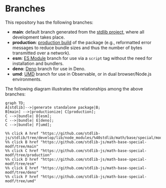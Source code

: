 <!--

@license Apache-2.0

Copyright (c) 2022 The Stdlib Authors.

Licensed under the Apache License, Version 2.0 (the "License");
you may not use this file except in compliance with the License.
You may obtain a copy of the License at

    http://www.apache.org/licenses/LICENSE-2.0

Unless required by applicable law or agreed to in writing, software
distributed under the License is distributed on an "AS IS" BASIS,
WITHOUT WARRANTIES OR CONDITIONS OF ANY KIND, either express or implied.
See the License for the specific language governing permissions and
limitations under the License.

-->

# Branches

This repository has the following branches:

-   **main**: default branch generated from the [stdlib project][stdlib-url], where all development takes place.
-   **production**: [production build][production-url] of the package (e.g., reformatted error messages to reduce bundle sizes and thus the number of bytes transmitted over a network).
-   **esm**: [ES Module][esm-url] branch for use via a `script` tag without the need for installation and bundlers.
-   **deno**: [Deno][deno-url] branch for use in Deno.
-   **umd**: [UMD][umd-url] branch for use in Observable, or in dual browser/Node.js environments.

The following diagram illustrates the relationships among the above branches:

```mermaid
graph TD;
A[stdlib]-->|generate standalone package|B;
B[main] -->|productionize| C[production];
C -->|bundle| D[esm];
C -->|bundle| E[deno];
C -->|bundle| F[umd];

%% click A href "https://github.com/stdlib-js/stdlib/tree/develop/lib/node_modules/%40stdlib/math/base/special/modf"
%% click B href "https://github.com/stdlib-js/math-base-special-modf/tree/main"
%% click C href "https://github.com/stdlib-js/math-base-special-modf/tree/production"
%% click D href "https://github.com/stdlib-js/math-base-special-modf/tree/esm"
%% click E href "https://github.com/stdlib-js/math-base-special-modf/tree/deno"
%% click F href "https://github.com/stdlib-js/math-base-special-modf/tree/umd"
```

[stdlib-url]: https://github.com/stdlib-js/stdlib/tree/develop/lib/node_modules/%40stdlib/math/base/special/modf
[production-url]: https://github.com/stdlib-js/math-base-special-modf/tree/production
[deno-url]: https://github.com/stdlib-js/math-base-special-modf/tree/deno
[umd-url]: https://github.com/stdlib-js/math-base-special-modf/tree/umd
[esm-url]: https://github.com/stdlib-js/math-base-special-modf/tree/esm